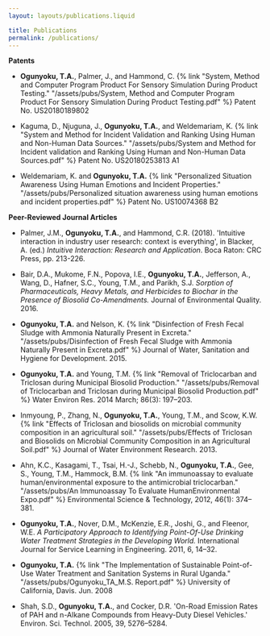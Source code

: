 ```yaml
---
layout: layouts/publications.liquid

title: Publications
permalink: /publications/
---
```

**Patents**
- **Ogunyoku, T.A.**, Palmer, J., and Hammond, C. {% link "System, Method and Computer Program Product For Sensory Simulation During Product Testing." "/assets/pubs/System, Method and Computer Program Product For Sensory Simulation During Product Testing.pdf" %} Patent No. US20180189802

- Kaguma, D., Njuguna, J., **Ogunyoku, T.A.**, and Weldemariam, K. {% link "System and Method for Incident Validation and Ranking Using Human and Non-Human Data Sources." "/assets/pubs/System and Method for Incident validation and Ranking Using Human and Non-Human Data Sources.pdf" %} Patent No. US20180253813 A1

- Weldemariam, K. and **Ogunyoku, T.A.** {% link "Personalized Situation Awareness Using Human Emotions and Incident Properties." "/assets/pubs/Personalized situation awareness using human emotions and incident properties.pdf" %} Patent No. US10074368 B2

**Peer-Reviewed Journal Articles**
- Palmer, J.M., **Ogunyoku, T.A.**, and Hammond, C.R. (2018). 'Intuitive interaction in industry user research: context is everything', in Blacker, A. (ed.) *Intuitive Interaction: Research and Application*. Boca Raton: CRC Press, pp. 213-226.

- Bair, D.A., Mukome, F.N., Popova, I.E., **Ogunyoku, T.A.**, Jefferson, A., Wang, D., Hafner, S.C., Young, T.M., and Parikh, S.J. *Sorption of Pharmaceuticals, Heavy Metals, and Herbicides to Biochar in the Presence of Biosolid Co-Amendments.* Journal of Environmental Quality. 2016.

- **Ogunyoku, T.A.** and Nelson, K. {% link "Disinfection of Fresh Fecal Sludge with Ammonia Naturally Present in Excreta." "/assets/pubs/Disinfection of Fresh Fecal Sludge with Ammonia Naturally Present in Excreta.pdf" %} Journal of Water, Sanitation and Hygiene for Development. 2015.

- **Ogunyoku, T.A.** and Young, T.M. {% link "Removal of Triclocarban and Triclosan during Municipal Biosolid Production." "/assets/pubs/Removal of Triclocarban and Triclosan during Municipal Biosolid Production.pdf" %} Water Environ Res. 2014 March; 86(3): 197–203.

- Inmyoung, P., Zhang, N., **Ogunyoku, T.A.**, Young, T.M., and Scow, K.W. {% link "Effects of Triclosan and biosolids on microbial community composition in an agricultural soil." "/assets/pubs/Effects of Triclosan and Biosolids on Microbial Community Composition in an Agricultural Soil.pdf" %} Journal of Water Environment Research. 2013.

- Ahn, K.C., Kasagami, T., Tsai, H.-J., Schebb, N., **Ogunyoku, T.A.**, Gee, S., Young, T.M., Hammock, B.M. {% link "An immunoassay to evaluate human/environmental exposure to the antimicrobial triclocarban." "/assets/pubs/An Immunoassay To Evaluate HumanEnvironmental Expo.pdf" %} Environmental Science & Technology, 2012, 46(1): 374–381.

- **Ogunyoku, T.A.**, Nover, D.M., McKenzie, E.R., Joshi, G., and Fleenor, W.E. *A Participatory Approach to Identifying Point-Of-Use Drinking Water Treatment Strategies in the Developing World.* International Journal for Service Learning in Engineering. 2011, 6, 14–32.

- **Ogunyoku, T.A.** {% link "The Implementation of Sustainable Point-of-Use Water Treatment and Sanitation Systems in Rural Uganda." "/assets/pubs/Ogunyoku_TA_M.S. Report.pdf" %} University of California, Davis. Jun. 2008

- Shah, S.D., **Ogunyoku, T.A.**, and Cocker, D.R. 'On-Road Emission Rates of PAH and n-Alkane Compounds from Heavy-Duty Diesel Vehicles.' Environ. Sci. Technol. 2005, 39, 5276–5284.
